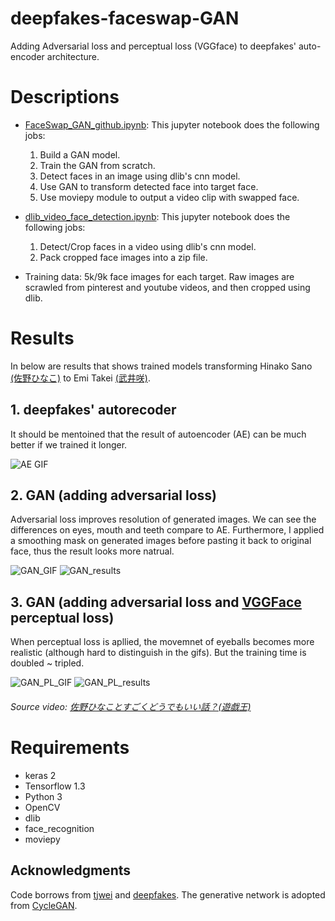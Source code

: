 # deepfakes-faceswap-GAN
Adding Adversarial loss and perceptual loss (VGGface) to deepfakes' auto-encoder architecture.

# Descriptions
* [FaceSwap_GAN_github.ipynb](https://github.com/shaoanlu/faceswap-GAN/blob/master/FaceSwap_GAN_github.ipynb): This jupyter notebook does the following jobs:
  1. Build a GAN model. 
  2. Train the GAN from scratch. 
  3. Detect faces in an image using dlib's cnn model. 
  4. Use GAN to transform detected face into target face. 
  5. Use moviepy module to output a video clip with swapped face.

* [dlib_video_face_detection.ipynb](https://github.com/shaoanlu/faceswap-GAN/blob/master/dlib_video_face_detection.ipynb): This jupyter notebook does the following jobs: 
  1. Detect/Crop faces in a video using dlib's cnn model. 
  2. Pack cropped face images into a zip file.
 
* Training data: 5k/9k face images for each target. Raw images are scrawled from pinterest and youtube videos, and then cropped using dlib.

# Results

In below are results that shows trained models transforming Hinako Sano [(佐野ひなこ)](https://ja.wikipedia.org/wiki/%E4%BD%90%E9%87%8E%E3%81%B2%E3%81%AA%E3%81%93) to Emi Takei [(武井咲)](https://ja.wikipedia.org/wiki/%E6%AD%A6%E4%BA%95%E5%92%B2).  

## 1. deepfakes' autorecoder

It should be mentoined that the result of autoencoder (AE) can be much better if we trained it longer.

![AE GIF](https://github.com/shaoanlu/faceswap-GAN/raw/master/gifs/AE_sh_test.gif)

## 2. GAN (adding adversarial loss)

Adversarial loss improves resolution of generated images. We can see the differences on eyes, mouth and teeth compare to AE. Furthermore, I applied a smoothing mask on generated images before pasting it back to original face, thus the result looks more natrual.

![GAN_GIF](https://github.com/shaoanlu/faceswap-GAN/raw/master/gifs/woPL_sh_test3.gif)
![GAN_results](https://github.com/shaoanlu/faceswap-GAN/raw/master/woPL_results.png)

## 3. GAN (adding adversarial loss and [VGGFace](https://github.com/rcmalli/keras-vggface) perceptual loss)

When perceptual loss is apllied, the movemnet of eyeballs becomes more realistic (although hard to distinguish in the gifs). But the training time is doubled ~ tripled.

![GAN_PL_GIF](https://github.com/shaoanlu/faceswap-GAN/raw/master/gifs/PL_sh_test3.gif)
![GAN_PL_results](https://github.com/shaoanlu/faceswap-GAN/raw/master/wPL_results.png)

###### Source video: [佐野ひなことすごくどうでもいい話？(遊戯王)](https://www.youtube.com/watch?v=tzlD1CQvkwU)

# Requirements

* keras 2
* Tensorflow 1.3 
* Python 3
* OpenCV
* dlib
* face_recognition
* moviepy

## Acknowledgments
Code borrows from [tjwei](https://github.com/tjwei/GANotebooks) and [deepfakes](https://github.com/deepfakes/faceswap). The generative network is adopted from [CycleGAN](https://github.com/junyanz/pytorch-CycleGAN-and-pix2pix).
